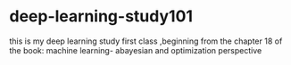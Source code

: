 # deep-learning-study101
this is my deep learning study first class ,beginning from the chapter 18 of the book: machine learning- abayesian and optimization perspective 
